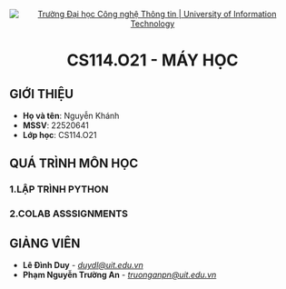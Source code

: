 <p align="center">
  <a href="https://www.uit.edu.vn/" title="Trường Đại học Công nghệ Thông tin" style="border: 5;">
    <img src="https://i.imgur.com/WmMnSRt.png" alt="Trường Đại học Công nghệ Thông tin | University of Information Technology">
  </a>
</p>

<!-- Title -->
<h1 align="center"><b>CS114.O21 - MÁY HỌC</b></h1>




## GIỚI THIỆU
* **Họ và tên**: Nguyễn Khánh
* **MSSV**: 22520641
* **Lớp học**: CS114.O21
## QUÁ TRÌNH MÔN HỌC
<a name ="quatrinh"></a>
### 1.LẬP TRÌNH PYTHON


<a name ="colab"></a>
### 2.COLAB ASSSIGNMENTS


## GIẢNG VIÊN
* **Lê Đình Duy** - *duydl@uit.edu.vn*
* **Phạm Nguyễn Trường An** - *truonganpn@uit.edu.vn*
